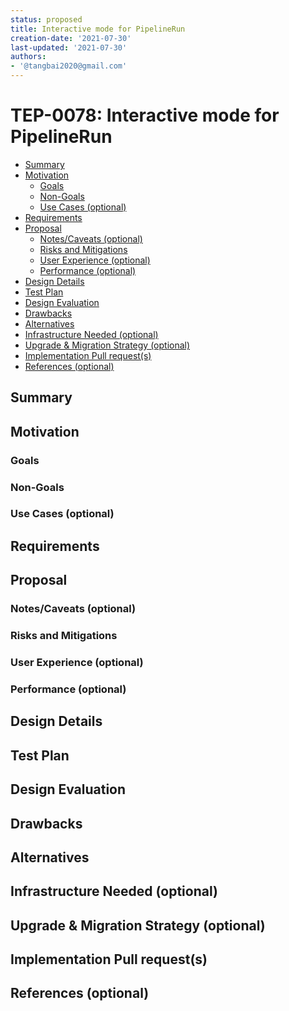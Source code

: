 ```yaml
---
status: proposed
title: Interactive mode for PipelineRun
creation-date: '2021-07-30'
last-updated: '2021-07-30'
authors:
- '@tangbai2020@gmail.com'
---
```


# TEP-0078: Interactive mode for PipelineRun

<!--
**Note:** When your TEP is complete, all of these comment blocks should be removed.

To get started with this template:

- [ ] **Fill out this file as best you can.**
  At minimum, you should fill in the "Summary", and "Motivation" sections.
  These should be easy if you've preflighted the idea of the TEP with the
  appropriate Working Group.
- [ ] **Create a PR for this TEP.**
  Assign it to people in the SIG that are sponsoring this process.
- [ ] **Merge early and iterate.**
  Avoid getting hung up on specific details and instead aim to get the goals of
  the TEP clarified and merged quickly.  The best way to do this is to just
  start with the high-level sections and fill out details incrementally in
  subsequent PRs.

Just because a TEP is merged does not mean it is complete or approved.  Any TEP
marked as a `proposed` is a working document and subject to change.  You can
denote sections that are under active debate as follows:

```
<<[UNRESOLVED optional short context or usernames ]>>
Stuff that is being argued.
<<[/UNRESOLVED]>>
```

When editing TEPS, aim for tightly-scoped, single-topic PRs to keep discussions
focused.  If you disagree with what is already in a document, open a new PR
with suggested changes.

If there are new details that belong in the TEP, edit the TEP.  Once a
feature has become "implemented", major changes should get new TEPs.

The canonical place for the latest set of instructions (and the likely source
of this file) is [here](/teps/NNNN-TEP-template/README.md).

-->

<!--
This is the title of your TEP.  Keep it short, simple, and descriptive.  A good
title can help communicate what the TEP is and should be considered as part of
any review.
-->

<!--
A table of contents is helpful for quickly jumping to sections of a TEP and for
highlighting any additional information provided beyond the standard TEP
template.

Ensure the TOC is wrapped with
  <code>&lt;!-- toc --&rt;&lt;!-- /toc --&rt;</code>
tags, and then generate with `hack/update-toc.sh`.
-->

<!-- toc -->
- [Summary](#summary)
- [Motivation](#motivation)
  - [Goals](#goals)
  - [Non-Goals](#non-goals)
  - [Use Cases (optional)](#use-cases-optional)
- [Requirements](#requirements)
- [Proposal](#proposal)
  - [Notes/Caveats (optional)](#notescaveats-optional)
  - [Risks and Mitigations](#risks-and-mitigations)
  - [User Experience (optional)](#user-experience-optional)
  - [Performance (optional)](#performance-optional)
- [Design Details](#design-details)
- [Test Plan](#test-plan)
- [Design Evaluation](#design-evaluation)
- [Drawbacks](#drawbacks)
- [Alternatives](#alternatives)
- [Infrastructure Needed (optional)](#infrastructure-needed-optional)
- [Upgrade &amp; Migration Strategy (optional)](#upgrade--migration-strategy-optional)
- [Implementation Pull request(s)](#implementation-pull-request-s)
- [References (optional)](#references-optional)
<!-- /toc -->

## Summary

<!--
This section is incredibly important for producing high quality user-focused
documentation such as release notes or a development roadmap.  It should be
possible to collect this information before implementation begins in order to
avoid requiring implementors to split their attention between writing release
notes and implementing the feature itself.

A good summary is probably at least a paragraph in length.

Both in this section and below, follow the guidelines of the [documentation
style guide]. In particular, wrap lines to a reasonable length, to make it
easier for reviewers to cite specific portions, and to minimize diff churn on
updates.

[documentation style guide]: https://github.com/kubernetes/community/blob/master/contributors/guide/style-guide.md
-->

## Motivation

<!--
This section is for explicitly listing the motivation, goals and non-goals of
this TEP.  Describe why the change is important and the benefits to users.  The
motivation section can optionally provide links to [experience reports][] to
demonstrate the interest in a TEP within the wider Tekton community.

[experience reports]: https://github.com/golang/go/wiki/ExperienceReports
-->

### Goals

<!--
List the specific goals of the TEP.  What is it trying to achieve?  How will we
know that this has succeeded?
-->

### Non-Goals

<!--
What is out of scope for this TEP?  Listing non-goals helps to focus discussion
and make progress.
-->

### Use Cases (optional)

<!--
Describe the concrete improvement specific groups of users will see if the
Motivations in this doc result in a fix or feature.

Consider both the user's role (are they a Task author? Catalog Task user?
Cluster Admin? etc...) and experience (what workflows or actions are enhanced
if this problem is solved?).
-->

## Requirements

<!--
Describe constraints on the solution that must be met. Examples might include
performance characteristics that must be met, specific edge cases that must
be handled, or user scenarios that will be affected and must be accomodated.
-->

## Proposal

<!--
This is where we get down to the specifics of what the proposal actually is.
This should have enough detail that reviewers can understand exactly what
you're proposing, but should not include things like API designs or
implementation.  The "Design Details" section below is for the real
nitty-gritty.
-->

### Notes/Caveats (optional)

<!--
What are the caveats to the proposal?
What are some important details that didn't come across above.
Go in to as much detail as necessary here.
This might be a good place to talk about core concepts and how they relate.
-->

### Risks and Mitigations

<!--
What are the risks of this proposal and how do we mitigate. Think broadly.
For example, consider both security and how this will impact the larger
kubernetes ecosystem.

How will security be reviewed and by whom?

How will UX be reviewed and by whom?

Consider including folks that also work outside the WGs or subproject.
-->

### User Experience (optional)

<!--
Consideration about the user experience. Depending on the area of change,
users may be task and pipeline editors, they may trigger task and pipeline
runs or they may be responsible for monitoring the execution of runs,
via CLI, dashboard or a monitoring system.

Consider including folks that also work on CLI and dashboard.
-->

### Performance (optional)

<!--
Consideration about performance.
What impact does this change have on the start-up time and execution time
of task and pipeline runs? What impact does it have on the resource footprint
of Tekton controllers as well as task and pipeline runs?

Consider which use cases are impacted by this change and what are their
performance requirements.
-->

## Design Details

<!--
This section should contain enough information that the specifics of your
change are understandable.  This may include API specs (though not always
required) or even code snippets.  If there's any ambiguity about HOW your
proposal will be implemented, this is the place to discuss them.

If it's helpful to include workflow diagrams or any other related images,
add them under "/teps/images/". It's upto the TEP author to choose the name
of the file, but general guidance is to include at least TEP number in the
file name, for example, "/teps/images/NNNN-workflow.jpg".
-->

## Test Plan

<!--
**Note:** *Not required until targeted at a release.*

Consider the following in developing a test plan for this enhancement:
- Will there be e2e and integration tests, in addition to unit tests?
- How will it be tested in isolation vs with other components?

No need to outline all of the test cases, just the general strategy.  Anything
that would count as tricky in the implementation and anything particularly
challenging to test should be called out.

All code is expected to have adequate tests (eventually with coverage
expectations).
-->

## Design Evaluation
<!--
How does this proposal affect the reusability, simplicity, flexibility 
and conformance of Tekton, as described in [design principles](https://github.com/tektoncd/community/blob/master/design-principles.md)
-->

## Drawbacks

<!--
Why should this TEP _not_ be implemented?
-->

## Alternatives

<!--
What other approaches did you consider and why did you rule them out?  These do
not need to be as detailed as the proposal, but should include enough
information to express the idea and why it was not acceptable.
-->

## Infrastructure Needed (optional)

<!--
Use this section if you need things from the project/SIG.  Examples include a
new subproject, repos requested, github details.  Listing these here allows a
SIG to get the process for these resources started right away.
-->

## Upgrade & Migration Strategy (optional)

<!--
Use this section to detail wether this feature needs an upgrade or
migration strategy. This is especially useful when we modify a
behavior or add a feature that may replace and deprecate a current one.
-->

## Implementation Pull request(s)

<!--
Once the TEP is ready to be marked as implemented, list down all the Github
Pull-request(s) merged.
Note: This section is exclusively for merged pull requests, for this TEP.
It will be a quick reference for those looking for implementation of this TEP.
-->

## References (optional)

<!--
Use this section to add links to GitHub issues, other TEPs, design docs in Tekton
shared drive, examples, etc. This is useful to refer back to any other related links
to get more details.
-->
